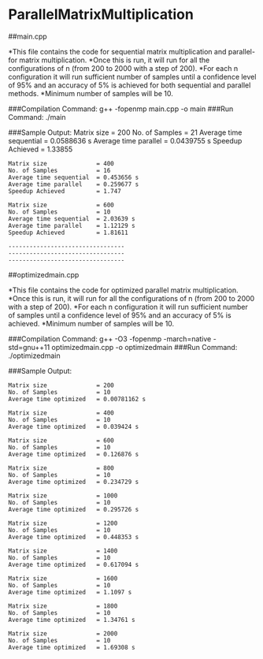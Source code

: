 # ParallelMatrixMultiplication

##main.cpp

*This file contains the code for sequential matrix multiplication and parallel-for matrix multiplication.
*Once this is run, it will run for all the configurations of n (from 200 to 2000 with a step of 200).
*For each n configuration it will run sufficient number of samples until a confidence level of 95% and an 
 accuracy of 5% is achieved for both sequential and parallel methods. 
*Minimum number of samples will be 10.

###Compilation Command: 
  g++ -fopenmp main.cpp -o main
###Run Command: 
  ./main

###Sample Output:
	Matrix size              = 200
	No. of Samples           = 21
	Average time sequential  = 0.0588636 s
	Average time parallel    = 0.0439755 s
	Speedup Achieved         = 1.33855

	Matrix size              = 400
	No. of Samples           = 16
	Average time sequential  = 0.453656 s
	Average time parallel    = 0.259677 s
	Speedup Achieved         = 1.747

	Matrix size              = 600
	No. of Samples           = 10
	Average time sequential  = 2.03639 s
	Average time parallel    = 1.12129 s
	Speedup Achieved         = 1.81611

	---------------------------------
	---------------------------------
	---------------------------------

 ##optimizedmain.cpp

*This file contains the code for optimized parallel matrix multiplication.
*Once this is run, it will run for all the configurations of n (from 200 to 2000 with a step of 200).
*For each n configuration it will run sufficient number of samples until a confidence level of 95% and an 
 accuracy of 5% is achieved. 
*Minimum number of samples will be 10.

###Compilation Command: 
  g++ -O3 -fopenmp -march=native -std=gnu++11 optimizedmain.cpp -o optimizedmain
###Run Command: 
  ./optimizedmain

###Sample Output:

	Matrix size              = 200
	No. of Samples           = 10
	Average time optimized   = 0.00781162 s

	Matrix size              = 400
	No. of Samples           = 10
	Average time optimized   = 0.039424 s

	Matrix size              = 600
	No. of Samples           = 10
	Average time optimized   = 0.126876 s

	Matrix size              = 800
	No. of Samples           = 10
	Average time optimized   = 0.234729 s

	Matrix size              = 1000
	No. of Samples           = 10
	Average time optimized   = 0.295726 s

	Matrix size              = 1200
	No. of Samples           = 10
	Average time optimized   = 0.448353 s

	Matrix size              = 1400
	No. of Samples           = 10
	Average time optimized   = 0.617094 s

	Matrix size              = 1600
	No. of Samples           = 10
	Average time optimized   = 1.1097 s

	Matrix size              = 1800
	No. of Samples           = 10
	Average time optimized   = 1.34761 s

	Matrix size              = 2000
	No. of Samples           = 10
	Average time optimized   = 1.69308 s
